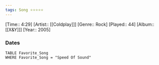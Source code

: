 ```yaml
---
tags: Song ⭐⭐⭐⭐⭐ 
---
```

[Time:: 4:29]
[Artist:: [[Coldplay]]]
[Genre:: Rock]
[Played:: 44]
[Album:: [[X&Y]]]
[Year:: 2005]
### Dates
````dataview
TABLE Favorite_Song
WHERE Favorite_Song = "Speed Of Sound"
````